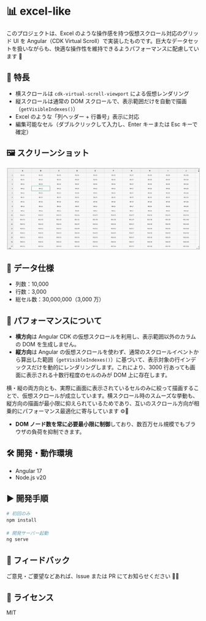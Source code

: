 # 📊 excel-like

このプロジェクトは、Excel のような操作感を持つ仮想スクロール対応のグリッド UI を Angular（CDK Virtual Scroll）で実装したものです。巨大なデータセットを扱いながらも、快適な操作性を維持できるようパフォーマンスに配慮しています 🚀

## 🌟 特長

- 横スクロールは `cdk-virtual-scroll-viewport` による仮想レンダリング
- 縦スクロールは通常の DOM スクロールで、表示範囲だけを自動で描画（`getVisibleIndexes()`）
- Excel のような「列ヘッダー + 行番号」表示に対応
- 編集可能なセル（ダブルクリックして入力し、Enter キーまたは Esc キーで確定）

## 🖼️ スクリーンショット

![excel-like](excel-like.png)

## 📐 データ仕様

- 列数：10,000
- 行数：3,000
- 総セル数：30,000,000（3,000 万）

## 🚀 パフォーマンスについて

- **横方向**は Angular CDK の仮想スクロールを利用し、表示範囲以外のカラムの DOM を生成しません。
- **縦方向**は Angular の仮想スクロールを使わず、通常のスクロールイベントから算出した範囲（`getVisibleIndexes()`）に基づいて、表示対象の行インデックスだけを動的にレンダリングします。これにより、3000 行あっても画面に表示される十数行程度のセルのみが DOM 上に存在します。

横・縦の両方向とも、実際に画面に表示されているセルのみに絞って描画することで、仮想スクロールが成立しています。横スクロール時のスムーズな挙動も、縦方向の描画が最小限に抑えられているためであり、互いのスクロール方向が相乗的にパフォーマンス最適化に寄与しています ⚙️💨

- **DOM ノード数を常に必要最小限に制御**しており、数百万セル規模でもブラウザの負荷を抑制できます。

## 🛠️ 開発・動作環境

- Angular 17
- Node.js v20

## ▶️ 開発手順

```bash
# 初回のみ
npm install

# 開発サーバー起動
ng serve
```

## 💬 フィードバック

ご意見・ご要望などあれば、Issue または PR にてお知らせください 🙏✨

## 📄 ライセンス

MIT
